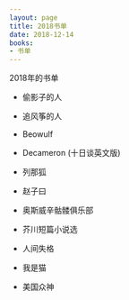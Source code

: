 ```yaml
---
layout: page
title: 2018书单
date: 2018-12-14
books: 
- 书单
---
```


2018年的书单

- 偷影子的人

- 追风筝的人

- Beowulf

- Decameron (十日谈英文版)

- 列那狐

- 赵子曰

- 奥斯威辛骷髅俱乐部

- 芥川短篇小说选

- 人间失格

- 我是猫

- 美国众神

